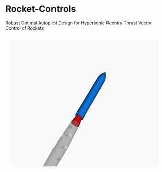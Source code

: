 # Rocket-Controls
Robust Optimal Autopilot Design for Hypersonic Reentry Thrust Vector Control of Rockets
<br />
<br />
<p align="center">
  <img src="Gimbaled_thrust_animation.gif" width="464px" height="400px">
</p>

